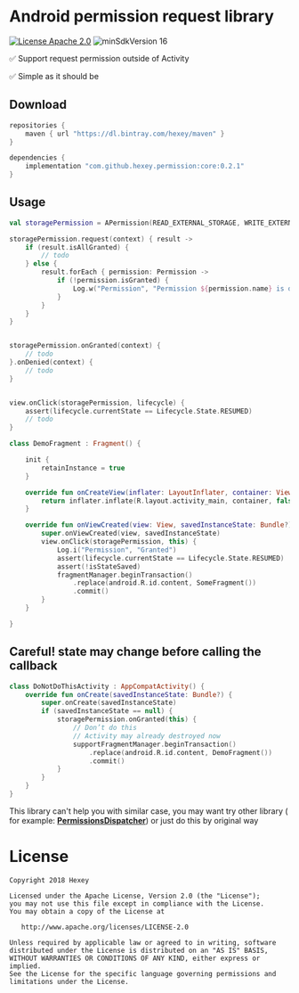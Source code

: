 # Android permission request library

[![License Apache 2.0](https://img.shields.io/badge/License-Apache%202.0-blue.svg?style=true)](http://www.apache.org/licenses/LICENSE-2.0)
![minSdkVersion 16](https://img.shields.io/badge/minSdkVersion-16-red.svg?style=true)

:white_check_mark: Support request permission outside of Activity

:white_check_mark: Simple as it should be

Download
---------------

```groovy
repositories {
    maven { url "https://dl.bintray.com/hexey/maven" }
}

dependencies {
    implementation "com.github.hexey.permission:core:0.2.1"
}
```

Usage
---------------
```kotlin
val storagePermission = APermission(READ_EXTERNAL_STORAGE, WRITE_EXTERNAL_STORAGE)

storagePermission.request(context) { result ->
    if (result.isAllGranted) {
        // todo
    } else {
        result.forEach { permission: Permission ->
            if (!permission.isGranted) {
                Log.w("Permission", "Permission ${permission.name} is denied")
            }
        }
    }
}


storagePermission.onGranted(context) {
    // todo
}.onDenied(context) {
    // todo
}


view.onClick(storagePermission, lifecycle) {
    assert(lifecycle.currentState == Lifecycle.State.RESUMED)
    // todo
}
```
```kotlin
class DemoFragment : Fragment() {

    init {
        retainInstance = true
    }

    override fun onCreateView(inflater: LayoutInflater, container: ViewGroup?, savedInstanceState: Bundle?): View? {
        return inflater.inflate(R.layout.activity_main, container, false)
    }

    override fun onViewCreated(view: View, savedInstanceState: Bundle?) {
        super.onViewCreated(view, savedInstanceState)
        view.onClick(storagePermission, this) {
            Log.i("Permission", "Granted")
            assert(lifecycle.currentState == Lifecycle.State.RESUMED)
            assert(!isStateSaved)
            fragmentManager.beginTransaction()
                .replace(android.R.id.content, SomeFragment())
                .commit()
        }
    }

}
```

Careful! state may change before calling the callback
---------------
```kotlin
class DoNotDoThisActivity : AppCompatActivity() {
    override fun onCreate(savedInstanceState: Bundle?) {
        super.onCreate(savedInstanceState)
        if (savedInstanceState == null) {
            storagePermission.onGranted(this) {
                // Don’t do this
                // Activity may already destroyed now
                supportFragmentManager.beginTransaction()
                    .replace(android.R.id.content, DemoFragment())
                    .commit()
            }
        }
    }
}
```
This library can't help you with similar case, you may want try other library ( for example: [**PermissionsDispatcher**](https://github.com/permissions-dispatcher/PermissionsDispatcher)) or just do this by original way


License
=======

    Copyright 2018 Hexey

    Licensed under the Apache License, Version 2.0 (the "License");
    you may not use this file except in compliance with the License.
    You may obtain a copy of the License at

       http://www.apache.org/licenses/LICENSE-2.0

    Unless required by applicable law or agreed to in writing, software
    distributed under the License is distributed on an "AS IS" BASIS,
    WITHOUT WARRANTIES OR CONDITIONS OF ANY KIND, either express or implied.
    See the License for the specific language governing permissions and
    limitations under the License.
